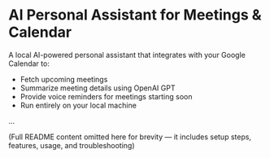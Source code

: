 # AI Personal Assistant for Meetings & Calendar

A local AI-powered personal assistant that integrates with your Google Calendar to:

- Fetch upcoming meetings
- Summarize meeting details using OpenAI GPT
- Provide voice reminders for meetings starting soon
- Run entirely on your local machine

...

(Full README content omitted here for brevity — it includes setup steps, features, usage, and troubleshooting)
